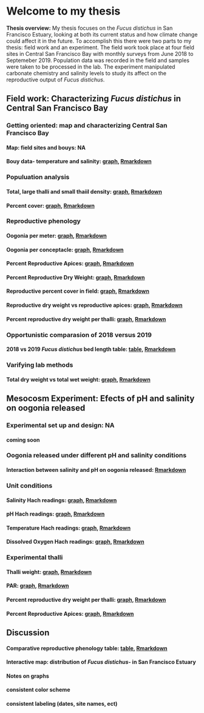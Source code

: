 # Welcome to my thesis

**Thesis overview:** My thesis focuses on the _Fucus distichus_ in San Francisco Estuary, looking at both its current status and how climate change could affect it in the future. To accomplish this there were two parts to my thesis: field work and an experiment. The field work took place at four field sites in Central San Francisco Bay with monthly surveys from June 2018 to Septemeber 2019. Population data was recorded in the field and samples were taken to be processed in the lab. The experiment manipulated carbonate chemistry and salinity levels to study its affect on the reproductive output of _Fucus distichus_.


## Field work: Characterizing *Fucus distichus* in Central San Francisco Bay

### Getting oriented: map and characterizing Central San Francisco Bay
#### Map: field sites and bouys: NA
#### Bouy data- temperature and salinity: [graph](https://cmwegener.github.io/thesis/bouy_data_all.png), [Rmarkdown](https://cmwegener.github.io/thesis/bouy_data_all.html)

### Populuation analysis
#### Total, large thalli and small thaiil density: [graph](https://cmwegener.github.io/thesis/density_graph.png), [Rmarkdown](https://cmwegener.github.io/thesis/all_density.html)
#### Percent cover: [graph](https://cmwegener.github.io/thesis/percentcover.png), [Rmarkdown](https://cmwegener.github.io/thesis/percentcover.html)

### Reproductive phenology
#### Oogonia per meter: [graph](https://cmwegener.github.io/thesis/oogonia_per_meter.png), [Rmarkdown](https://cmwegener.github.io/thesis/oogonia_per_meter.html)
#### Oogonia per conceptacle: [graph](https://cmwegener.github.io/thesis/oogonia_per_conceptacle.png), [Rmarkdown](https://cmwegener.github.io/thesis/oogonia_per_conceptacle.html)
#### Percent Reproductive Apices: [graph](https://cmwegener.github.io/thesis/percent_ra.png), [Rmarkdown](https://cmwegener.github.io/thesis/percent_ra.html)
#### Percent Reproductive Dry Weight: [graph](https://cmwegener.github.io/thesis/percent_repro_dryweight.png), [Rmarkdown](https://cmwegener.github.io/thesis/percent_repro_dryweight.html)
#### Reproductive percent cover in field: [graph](https://cmwegener.github.io/thesis/repro_state.png), [Rmarkdown](https://cmwegener.github.io/thesis/repro_state.html)
#### Reproductive dry weight vs reproductive apices: [graph](https://cmwegener.github.io/thesis/drw_vs_ra.png), [Rmarkdown](https://cmwegener.github.io/thesis/drw_vs_ra.html)
#### Percent reproductive dry weight per thalli: [graph](https://cmwegener.github.io/thesis/percent_dwr.png), [Rmarkdown](https://cmwegener.github.io/thesis/percent_dwr.html)

### Opportunistic comparasion of 2018 versus 2019
#### 2018 vs 2019 *Fucus distichus* bed length table: [table](https://cmwegener.github.io/thesis/length_table_pic.html), [Rmarkdown](https://cmwegener.github.io/thesis/length_table.html)

### Varifying lab methods
#### Total dry weight vs total wet weight: [graph](https://cmwegener.github.io/thesis/dwt_vs_wwt.png), [Rmarkdown](https://cmwegener.github.io/thesis/dwt_vs_wwt.html)


## Mesocosm Experiment: Efects of pH and salinity on oogonia released 

### Experimental set up and design: NA
#### coming soon

### Oogonia released under different pH and salinity conditions
#### Interaction between salinity and pH on oogonia released: [Rmarkdown](https://cmwegener.github.io/thesis/exp_3d_plot.html)

### Unit conditions
#### Salinity Hach readings: [graph](https://cmwegener.github.io/thesis/salinity_hach.png), [Rmarkdown](https://cmwegener.github.io/thesis/salinity_hach.html)
#### pH Hach readings: [graph](https://cmwegener.github.io/thesis/ph_hach.png), [Rmarkdown](https://cmwegener.github.io/thesis/ph_hach.html)
#### Temperature Hach readings: [graph](https://cmwegener.github.io/thesis/temp_hach.png), [Rmarkdown](https://cmwegener.github.io/thesis/temp_hach.html)
#### Dissolved Oxygen Hach readings: [graph](https://cmwegener.github.io/thesis/do_hach.png), [Rmarkdown](https://cmwegener.github.io/thesis/do_hach.html)

### Experimental thalli
#### Thalli weight: [graph](https://cmwegener.github.io/thesis/thalli_weight.png), [Rmarkdown](https://cmwegener.github.io/thesis/thalli_weight.html)
#### PAR: [graph](https://cmwegener.github.io/thesis/par.png), [Rmarkdown](https://cmwegener.github.io/thesis/par.html)
#### Percent reproductive dry weight per thalli: [graph](https://cmwegener.github.io/thesis/exp_percent_dwrpng), [Rmarkdown](https://cmwegener.github.io/thesis/exp_percent_dwr.html)
#### Percent Reproductive Apices: [graph](https://cmwegener.github.io/thesis/exp_percent_ra.png), [Rmarkdown](https://cmwegener.github.io/thesis/exp_percent_ra.html)


## Discussion
#### Comparative reproductive phenology table: [table](https://cmwegener.github.io/thesis/phenology_table_pic.html), [Rmarkdown](https://cmwegener.github.io/thesis/phenology_table.html)
#### Interactive map: distribution of _Fucus distichus-_ in San Francisco Estuary


#### Notes on graphs
#### consistent color scheme
#### consistent labeling (dates, site names, ect)
